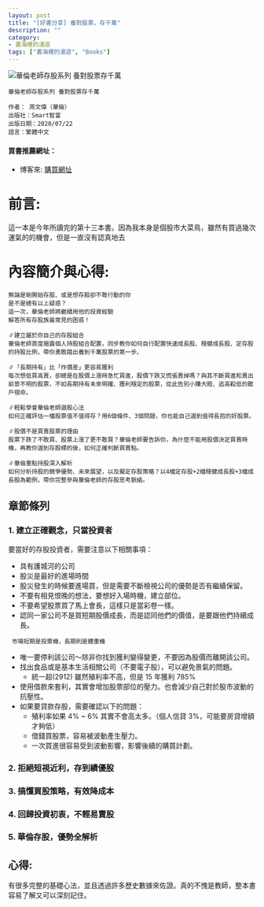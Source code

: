 ```yaml
---
layout: post
title: "[好書分享] 養對股票，存千萬"
description: ""
category: 
- 書海裡的漫遊
tags: ["書海裡的漫遊", "Books"]
---
```




![華倫老師存股系列 養對股票存千萬](https://im2.book.com.tw/image/getImage?i=https://www.books.com.tw/img/001/086/32/0010863219_bc_01.jpg&v=5f102c42&w=348&h=348)



```
華倫老師存股系列 養對股票存千萬

作者： 周文偉（華倫）  
出版社：Smart智富  
出版日期：2020/07/22
語言：繁體中文
```

#### 買書推薦網址：

- 博客來: [購買網址](https://www.books.com.tw/exep/assp.php/kkdailin/products/0010863219?utm_source=kkdailin&utm_medium=ap-books&utm_content=recommend&utm_campaign=ap-202110)



# 前言:

這一本是今年所讀完的第十三本書。因為我本身是個股市大菜鳥，雖然有買過幾次運氣的的機會，但是一直沒有認真地去

# 內容簡介與心得:

```
無論是剛開始存股、或是想存股卻不敢行動的你
是不是總有以上疑惑？
這一次，華倫老師將繼續用他的投資經驗
解答所有存股族最常見的困惑！

∥建立屬於你自己的存股組合
華倫老師首度揭露個人持股組合配置，同步教你如何自行配置快速成長股、穩健成長股、定存股的持股比例，帶你勇敢踏出養到千萬股票的第一步。

∥「長期持有」比「作價差」更容易獲利
每次想低買高賣，卻總是在股價上漲時急忙買進，股價下跌又慌張賣掉嗎？與其不斷買進和賣出前景不明的股票，不如長期持有未來明確、獲利穩定的股票，從此告別小賺大賠、追高殺低的散戶宿命。

∥輕鬆學會華倫老師選股心法
如何正確評估一檔股票值不值得存？用6個條件、3個問題，你也能自己選到值得長抱的好股票。

∥股價不是買賣股票的理由
股票下跌了不敢買、股票上漲了更不敢買？華倫老師要告訴你，為什麼不能用股價決定買賣時機，再教你選到存股標的後，如何正確判斷買賣點。

∥華倫重點持股深入解析
如何分析持股的競爭優勢、未來展望，以及擬定存股策略？以4檔定存股+2檔穩健成長股+3檔成長股為範例，帶你完整參與華倫老師的存股思考脈絡。
```

## 章節條列

### 1. 建立正確觀念，只當投資者

要當好的存股投資者，需要注意以下相關事項：

- 具有護城河的公司
- 股災是最好的進場時間
- 股災發生的時候要進場買，但是需要不斷檢視公司的優勢是否有繼續保留。
- 不要有相見恨晚的想法，要想好入場時機，建立部位。
- 不要希望股票買了馬上會長，這樣只是當彩卷一樣。
- 認同一家公司不是買短期股價成長，而是認同他們的價值，是要跟他們持續成長。

```
 市場短期是投票機，長期則是體重機
```

- 唯一要停利該公司～除非你找到獲利變得變更，不要因為股價而離開該公司。
- 找出食品或是基本生活相關公司（不要電子股），可以避免景氣的問題。
  - 統一超(2912) 雖然殖利率不高，但是 15 年獲利 785% 
- 使用借款來套利，其實會增加股票部位的壓力。也會減少自己對於股市波動的抗壓性。
- 如果要貸款存股，需要確認以下的問題：
  - 殖利率如果 4% ~ 6% 其實不會高太多。（個人信貸 3%，可能要房貸增額才夠低）
  - 借錢買股票，容易被波動產生壓力。
  - 一次買進很容易受到波動影響，影響後續的購買計劃。

### 2. 拒絕短視近利，存到績優股

### 3. 搞懂買股策略，有效降成本

### 4. 回歸投資初衷，不輕易賣股

### 5. 華倫存股，優勢全解析






## 心得:

有很多完整的基礎心法，並且透過許多歷史數據來佐證。真的不愧是教師，整本書容易了解又可以深刻記住。
